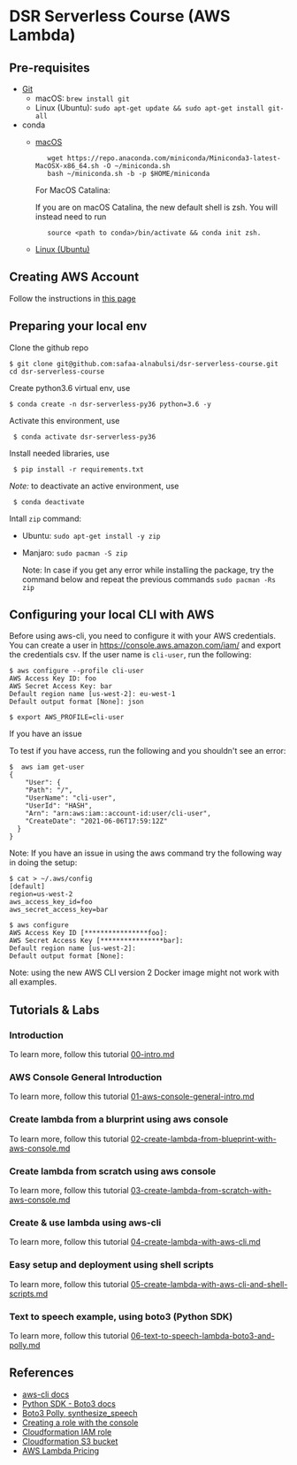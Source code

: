 # DSR Serverless Course (AWS Lambda)

## Pre-requisites

- [Git](https://github.com/git-guides/install-git)
    - macOS: `brew install git`
    - Linux (Ubuntu): `sudo apt-get update && sudo apt-get install git-all` 
- conda
   - [macOS](https://docs.conda.io/projects/conda/en/latest/user-guide/install/macos.html#) 
    
            wget https://repo.anaconda.com/miniconda/Miniconda3-latest-MacOSX-x86_64.sh -O ~/miniconda.sh
            bash ~/miniconda.sh -b -p $HOME/miniconda
            
     For MacOS Catalina:
     
     If you are on macOS Catalina, the new default shell is zsh. You will instead need to run 
     
            source <path to conda>/bin/activate && conda init zsh.
                 
   - [Linux (Ubuntu)](https://docs.anaconda.com/anaconda/install/linux/)

## Creating AWS Account

Follow the instructions in [this page](https://aws.amazon.com/premiumsupport/knowledge-center/create-and-activate-aws-account/)

## Preparing your local env

Clone the github repo 

    $ git clone git@github.com:safaa-alnabulsi/dsr-serverless-course.git
    cd dsr-serverless-course
    
Create python3.6 virtual env, use

    $ conda create -n dsr-serverless-py36 python=3.6 -y
	
	
Activate this environment, use

     $ conda activate dsr-serverless-py36


Install needed libraries, use
 
     $ pip install -r requirements.txt
     
_Note:_ to deactivate an active environment, use

     $ conda deactivate

Intall `zip` command:  
  - Ubuntu:  `sudo apt-get install -y zip`
  - Manjaro: `sudo pacman -S zip` 
  
  	Note: In case if you get any error while installing the package, try the command below and repeat the previous commands `sudo pacman -Rs zip` 


## Configuring your local CLI with AWS

Before using aws-cli, you need to configure it with your AWS credentials.
You can create a user in https://console.aws.amazon.com/iam/ and export the credentials csv.
If the user name is `cli-user`, run the following:

	$ aws configure --profile cli-user
	AWS Access Key ID: foo
	AWS Secret Access Key: bar
	Default region name [us-west-2]: eu-west-1
	Default output format [None]: json

	$ export AWS_PROFILE=cli-user

If you have an issue 

To test if you have access, run the following and you shouldn't see an error:
	
	$  aws iam get-user
    {
        "User": {
        "Path": "/",
        "UserName": "cli-user",
        "UserId": "HASH",
        "Arn": "arn:aws:iam::account-id:user/cli-user",
        "CreateDate": "2021-06-06T17:59:12Z"
      }
    }


Note:
If you have an issue in using the aws command try the following way in doing the setup:

    $ cat > ~/.aws/config
    [default]
    region=us-west-2
    aws_access_key_id=foo
    aws_secret_access_key=bar
    
    $ aws configure
    AWS Access Key ID [****************foo]:
    AWS Secret Access Key [****************bar]:
    Default region name [us-west-2]:
    Default output format [None]:

Note: 
using the new AWS CLI version 2 Docker image might not work with all examples. 

## Tutorials & Labs

### Introduction

 To learn more, follow this tutorial [00-intro.md](tutorials/00-intro.md)

### AWS Console General Introduction

 To learn more, follow this tutorial [01-aws-console-general-intro.md](tutorials/01-aws-console-general-intro.md)

###  Create lambda from a blurprint using aws console

 To learn more, follow this tutorial [02-create-lambda-from-blueprint-with-aws-console.md](tutorials/02-create-lambda-from-blueprint-with-aws-console.md)

### Create lambda from scratch using aws console
 
 To learn more, follow this tutorial [03-create-lambda-from-scratch-with-aws-console.md](tutorials/03-create-lambda-from-scratch-with-aws-console.md)

### Create & use lambda using aws-cli
    
 To learn more, follow this tutorial [04-create-lambda-with-aws-cli.md](tutorials/04-create-lambda-with-aws-cli.md)

### Easy setup and deployment using shell scripts
    
 To learn more, follow this tutorial [05-create-lambda-with-aws-cli-and-shell-scripts.md](tutorials/05-create-lambda-with-aws-cli-and-shell-scripts.md)
  
### Text to speech example, using boto3 (Python SDK) 
   
 To learn more, follow this tutorial [06-text-to-speech-lambda-boto3-and-polly.md](tutorials/06-text-to-speech-lambda-boto3-and-polly.md)
   
## References
- [aws-cli docs](https://github.com/aws/aws-cli#getting-started)
- [Python SDK - Boto3 docs](https://boto3.amazonaws.com/v1/documentation/api/latest/index.html)
- [Boto3 Polly, synthesize_speech](https://boto3.amazonaws.com/v1/documentation/api/latest/reference/services/polly.html#Polly.Client.synthesize_speech)
- [Creating a role with the console](https://docs.aws.amazon.com/lambda/latest/dg/lambda-intro-execution-role.html)
- [Cloudformation IAM role](https://docs.aws.amazon.com/AWSCloudFormation/latest/UserGuide/aws-resource-iam-role.html)
- [Cloudformation S3 bucket](https://docs.aws.amazon.com/AWSCloudFormation/latest/UserGuide/aws-properties-s3-bucket.html)
- [AWS Lambda Pricing](https://aws.amazon.com/lambda/pricing/)
